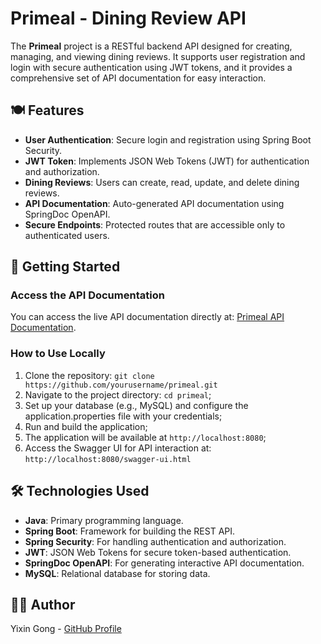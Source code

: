 # Primeal - Dining Review API

The **Primeal** project is a RESTful backend API designed for creating, managing, and viewing dining reviews. It supports user registration and login with secure authentication using JWT tokens, and it provides a comprehensive set of API documentation for easy interaction.

## 🍽️ Features
- **User Authentication**: Secure login and registration using Spring Boot Security.
- **JWT Token**: Implements JSON Web Tokens (JWT) for authentication and authorization.
- **Dining Reviews**: Users can create, read, update, and delete dining reviews.
- **API Documentation**: Auto-generated API documentation using SpringDoc OpenAPI.
- **Secure Endpoints**: Protected routes that are accessible only to authenticated users.

## 🚀 Getting Started
### Access the API Documentation
You can access the live API documentation directly at: [Primeal API Documentation](http://localhost:8080/swagger-ui.html).

### How to Use Locally
1. Clone the repository:
   `git clone https://github.com/yourusername/primeal.git`
2. Navigate to the project directory: `cd primeal`;
3. Set up your database (e.g., MySQL) and configure the application.properties file with your credentials;
4. Run and build the application;
5. The application will be available at `http://localhost:8080`;
6. Access the Swagger UI for API interaction at: `http://localhost:8080/swagger-ui.html`

## 🛠️ Technologies Used
- **Java**: Primary programming language.
- **Spring Boot**: Framework for building the REST API.
- **Spring Security**: For handling authentication and authorization.
- **JWT**: JSON Web Tokens for secure token-based authentication.
- **SpringDoc OpenAPI**: For generating interactive API documentation.
- **MySQL**: Relational database for storing data.

## 👩‍💻 Author
Yixin Gong - [GitHub Profile](https://github.com/adrianna-yixin)
   
